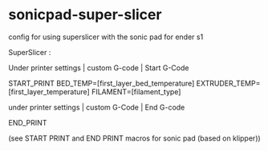 # sonicpad-super-slicer
config for using superslicer with the sonic pad for ender s1


SuperSlicer :

Under printer settings | custom G-code | Start G-Code


START_PRINT BED_TEMP=[first_layer_bed_temperature] EXTRUDER_TEMP=[first_layer_temperature] FILAMENT=[filament_type]


under printer settings | custom G-Code | End G-code

END_PRINT

(see START PRINT and END PRINT macros for sonic pad (based on klipper))
